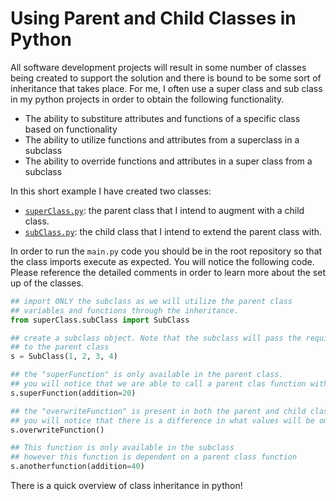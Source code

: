 # Using Parent and Child Classes in Python 

All software development projects will result in some number of classes being created to support the solution and there is bound to be some sort of inheritance that takes place. For me, I often use a super class and sub class in my python projects in order to obtain the following functionality. 
- The ability to substiture attributes and functions of a specific class based on functionality
- The ability to utilize functions and attributes from a superclass in a subclass
- The ability to override functions and attributes in a super class from a subclass 


In this short example I have created two classes:
- [`superClass.py`](superClass.py): the parent class that I intend to augment with a child class. 
- [`subClass.py`](subClass.py): the child class that I intend to extend the parent class with. 


In order to run the `main.py` code you should be in the root repository so that the class imports execute as expected. You will notice the following code. Please reference the detailed comments in order to learn more about the set up of the classes. 

```python
## import ONLY the subclass as we will utilize the parent class
## variables and functions through the inheritance. 
from superClass.subClass import SubClass

## create a subclass object. Note that the subclass will pass the required variables/parameters
## to the parent class
s = SubClass(1, 2, 3, 4)

## the "superFunction" is only available in the parent class. 
## you will notice that we are able to call a parent clas function with a child class object. 
s.superFunction(addition=20)

## the "overwriteFunction" is present in both the parent and child classes. 
## you will notice that there is a difference in what values will be ommited 
s.overwriteFunction()

## This function is only available in the subclass 
## however this function is dependent on a parent class function
s.anotherfunction(addition=40)

```


There is a quick overview of class inheritance in python! 